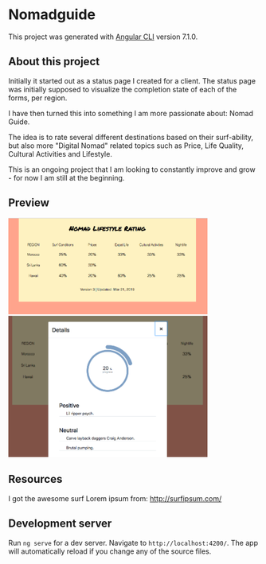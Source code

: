 # Nomadguide

This project was generated with [Angular CLI](https://github.com/angular/angular-cli) version 7.1.0.


## About this project

Initially it started out as a status page I created for a client. The status page was initially supposed to visualize the completion state of each of the forms, per region.

I have then turned this into something I am more passionate about: Nomad Guide.

The idea is to rate several different destinations based on their surf-ability, but also more "Digital Nomad" related topics such as Price, Life Quality, Cultural Activities and Lifestyle.

This is an ongoing project that I am looking to constantly improve and grow - for now I am still at the beginning.

## Preview

<img src="./images/page.png" width="400px">
<img src="./images/modal.png" width="400px">

## Resources

I got the awesome surf Lorem ipsum from: http://surfipsum.com/


## Development server

Run `ng serve` for a dev server. Navigate to `http://localhost:4200/`. The app will automatically reload if you change any of the source files.



